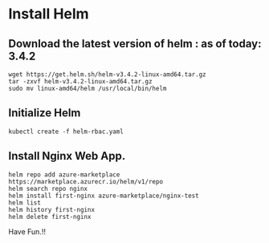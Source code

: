 # Install Helm

## Download the latest version of helm : as of today: 3.4.2
```
wget https://get.helm.sh/helm-v3.4.2-linux-amd64.tar.gz
tar -zxvf helm-v3.4.2-linux-amd64.tar.gz
sudo mv linux-amd64/helm /usr/local/bin/helm
```

## Initialize Helm
```
kubectl create -f helm-rbac.yaml
```

## Install Nginx Web App.
```
helm repo add azure-marketplace https://marketplace.azurecr.io/helm/v1/repo
helm search repo nginx
helm install first-nginx azure-marketplace/nginx-test
helm list
helm history first-nginx
helm delete first-nginx

```

Have Fun.!!

